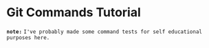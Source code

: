 # Git Commands Tutorial
**`note:`** `I've probably made some command tests for self educational purposes here.`